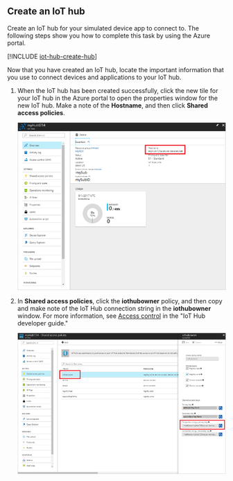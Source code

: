 ## Create an IoT hub
Create an IoT hub for your simulated device app to connect to. The following steps show you how to complete this task by using the Azure portal.

[!INCLUDE [iot-hub-create-hub](iot-hub-create-hub.md)]

Now that you have created an IoT hub, locate the important information that you use to connect devices and applications to your IoT hub. 

1. When the IoT hub has been created successfully, click the new tile for your IoT hub in the Azure portal to open the properties window for the new IoT hub. Make a note of the **Hostname**, and then click **Shared access policies**.
   
    ![New IoT hub window][4]
1. In **Shared access policies**, click the **iothubowner** policy, and then copy and make note of the IoT Hub connection string in the **iothubowner** window. For more information, see [Access control][lnk-access-control] in the "IoT Hub developer guide."
   
    ![Shared access policies][5]

<!-- Images. -->
[4]: ./media/iot-hub-get-started-create-hub/create-iot-hub4.png
[5]: ./media/iot-hub-get-started-create-hub/create-iot-hub5.png

<!-- Links -->
[lnk-access-control]: ../articles/iot-hub/iot-hub-devguide-security.md
